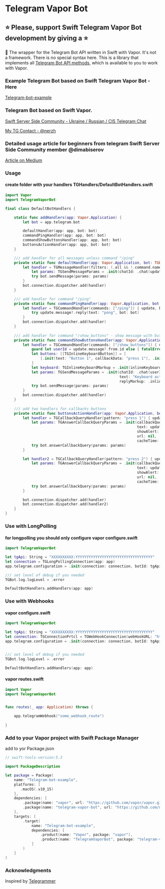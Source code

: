 # Telegram Vapor Bot

## ⭐️ Please, support Swift Telegram Vapor Bot development by giving a ⭐️

🤖 The wrapper for the Telegram Bot API written in Swift with Vapor. It's not a framework. There is no special syntax here. This is a library that implements all [Telegram Bot API methods](https://core.telegram.org/bots/api#available-methods), which is available to you to work with Vapor.

### Example Telegram Bot based on Swift Telegram Vapor Bot - Here
[Telegram-bot-example](https://github.com/nerzh/telegram-vapor-bot/tree/master/Telegram-bot-example)

### Telegram Bot based on Swift Vapor.
[Swift Server Side Community - Ukraine / Russian / CIS Telegram Chat](https://t.me/server_side_swift)

[My TG Contact - @nerzh](https://t.me/nerzh)

### Detailed usage article for beginners from telegram Swift Server Side Community member @dimabiserov
[Article on Medium](https://dimabiserov.medium.com/how-to-create-a-telegram-bot-with-swift-using-vapor-a4d4480219ca)

### Usage

#### create folder with your handlers **TGHandlers/DefaultBotHandlers.swift**
```swift
import Vapor
import TelegramVaporBot

final class DefaultBotHandlers {

    static func addHandlers(app: Vapor.Application) {
        let bot = app.telegram.bot

        defaultHandler(app: app, bot: bot)
        commandPingHandler(app: app, bot: bot)
        commandShowButtonsHandler(app: app, bot: bot)
        buttonsActionHandler(app: app, bot: bot)
    }

    /// add handler for all messages unless command "/ping" 
    private static func defaultHandler(app: Vapor.Application, bot: TGBotPrtcl) {
        let handler = TGMessageHandler(filters: (.all && !.command.names(["/ping"]))) { update, bot in
            let params: TGSendMessageParams = .init(chatId: .chat(update.message!.chat.id), text: "Success")
            try bot.sendMessage(params: params)
        }
        bot.connection.dispatcher.add(handler)
    }

    /// add handler for command "/ping"
    private static func commandPingHandler(app: Vapor.Application, bot: TGBotPrtcl) {
        let handler = TGCommandHandler(commands: ["/ping"]) { update, bot in
            try update.message?.reply(text: "pong", bot: bot)
        }
        bot.connection.dispatcher.add(handler)
    }
    
    /// add handler for command "/show_buttons" - show message with buttons
    private static func commandShowButtonsHandler(app: Vapor.Application, bot: TGBotPrtcl) {
        let handler = TGCommandHandler(commands: ["/show_buttons"]) { update, bot in
            guard let userId = update.message?.from.id else { fatalError("user id not found") }
            let buttons: [[TGInlineKeyboardButton]] = [
                [.init(text: "Button 1", callbackData: "press 1"), .init(text: "Button 2", callbackData: "press 2")]
            ]
            let keyboard: TGInlineKeyboardMarkup = .init(inlineKeyboard: buttons)
            let params: TGSendMessageParams = .init(chatId: .chat(userId),
                                                    text: "Keyboard activ",
                                                    replyMarkup: .inlineKeyboardMarkup(keyboard))
            try bot.sendMessage(params: params)
        }
        bot.connection.dispatcher.add(handler)
    }
    
    /// add two handlers for callbacks buttons
    private static func buttonsActionHandler(app: Vapor.Application, bot: TGBotPrtcl) {
        let handler = TGCallbackQueryHandler(pattern: "press 1") { update, bot in
            let params: TGAnswerCallbackQueryParams = .init(callbackQueryId: update.callbackQuery?.id ?? "0",
                                                            text: update.callbackQuery?.data  ?? "data not exist",
                                                            showAlert: nil,
                                                            url: nil,
                                                            cacheTime: nil)
            try bot.answerCallbackQuery(params: params)
        }

        let handler2 = TGCallbackQueryHandler(pattern: "press 2") { update, bot in
            let params: TGAnswerCallbackQueryParams = .init(callbackQueryId: update.callbackQuery?.id ?? "0",
                                                            text: update.callbackQuery?.data  ?? "data not exist",
                                                            showAlert: nil,
                                                            url: nil,
                                                            cacheTime: nil)
            try bot.answerCallbackQuery(params: params)
        }

        bot.connection.dispatcher.add(handler)
        bot.connection.dispatcher.add(handler2)
    }
}

```

### Use with LongPolling

#### for longpolling you should only configure vapor **configure.swift**

```swift
import TelegramVaporBot

let tgApi: String = "XXXXXXXXXX:YYYYYYYYYYYYYYYYYYYYYYYYYYYYYYYYYYY"
let connection = TGLongPollingConnection(app: app)
app.telegram.configuration = .init(connection: connection, botId: tgApi)

/// set level of debug if you needed 
TGBot.log.logLevel = .error

DefaultBotHandlers.addHandlers(app: app)
```



### Use with Webhooks

#### vapor **configure.swift**

```swift
import TelegramVaporBot

let tgApi: String = "XXXXXXXXXX:YYYYYYYYYYYYYYYYYYYYYYYYYYYYYYYYYYY"
let connection: TGConnectionPrtcl = TGWebHookConnection(webHookURL: "https://your_domain/some_webhook_route", app: app)
app.telegram.configuration = .init(connection: connection, botId: tgApi)


/// set level of debug if you needed 
TGBot.log.logLevel = .error

DefaultBotHandlers.addHandlers(app: app)
```

#### vapor **routes.swift**

```swift
import Vapor
import TelegramVaporBot


func routes(_ app: Application) throws {

    app.telegramWebhook("some_webhook_route")
    
}
```



### Add to your Vapor project with Swift Package Manager
add to yor Package.json

```swift
// swift-tools-version:5.3

import PackageDescription

let package = Package(
    name: "Telegram-bot-example",
    platforms: [
       .macOS(.v10_15)
    ],
    dependencies: [
        .package(name: "vapor", url: "https://github.com/vapor/vapor.git", .upToNextMajor(from: "4.45.0")),
        .package(name: "telegram-vapor-bot", url: "https://github.com/nerzh/telegram-vapor-bot", .upToNextMajor(from: "1.2.4")),
    ],
    targets: [
        .target(
            name: "Telegram-bot-example",
            dependencies: [
                .product(name: "Vapor", package: "vapor"),
                .product(name: "TelegramVaporBot", package: "telegram-vapor-bot"),
            ]
        )
    ]
)
```

### Acknowledgments

Inspired by [Telegrammer](https://github.com/givip/Telegrammer)
